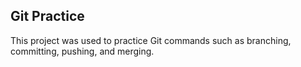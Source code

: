 ## Git Practice

This project was used to practice Git commands such as branching, committing, pushing, and merging.
